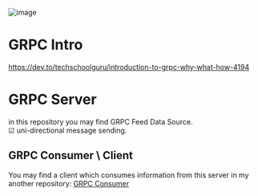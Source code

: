 ![image](https://user-images.githubusercontent.com/4239376/195071600-ba0858b5-9fe7-4602-8dd4-b1e9ea8ed130.png)

# GRPC Intro
https://dev.to/techschoolguru/introduction-to-grpc-why-what-how-4194

# GRPC Server
in this repository you may find GRPC Feed Data Source.  
&#9745; uni-directional message sending.  

## GRPC Consumer \ Client

You may find a client which consumes information from this server in my another repository: [GRPC Consumer](https://github.com/Glareone/CryptoTrade-grpc-consumer)
